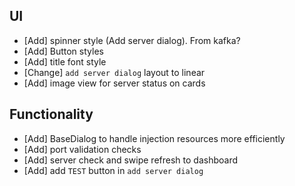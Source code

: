 ## UI
- [Add] spinner style (Add server dialog). From kafka?
- [Add] Button styles
- [Add] title font style
- [Change] `add server dialog` layout to linear
- [Add] image view for server status on cards

## Functionality
- [Add] BaseDialog to handle injection resources more efficiently
- [Add] port validation checks
- [Add] server check and swipe refresh to dashboard
- [Add] add `TEST` button in `add server dialog`